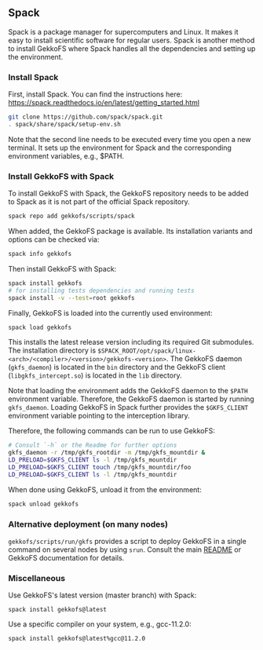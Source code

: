 ## Spack

Spack is a package manager for supercomputers and Linux. It makes it easy to install scientific software for regular
users.
Spack is another method to install GekkoFS where Spack handles all the dependencies and setting up the environment.

### Install Spack

First, install Spack. You can find the instructions here: https://spack.readthedocs.io/en/latest/getting_started.html

```bash
git clone https://github.com/spack/spack.git
. spack/share/spack/setup-env.sh
```

Note that the second line needs to be executed every time you open a new terminal. It sets up the environment for Spack
and the corresponding environment variables, e.g., $PATH.

### Install GekkoFS with Spack

To install GekkoFS with Spack, the GekkoFS repository needs to be added to Spack as it is not part of the official Spack
repository.

```bash
spack repo add gekkofs/scripts/spack
```

When added, the GekkoFS package is available. Its installation variants and options can be checked via:

```bash
spack info gekkofs
```

Then install GekkoFS with Spack:

```bash
spack install gekkofs
# for installing tests dependencies and running tests
spack install -v --test=root gekkofs
```

Finally, GekkoFS is loaded into the currently used environment:

```bash
spack load gekkofs
```

This installs the latest release version including its required Git submodules. The installation directory is
`$SPACK_ROOT/opt/spack/linux-<arch>/<compiler>/<version>/gekkofs-<version>`. The GekkoFS daemon (`gkfs_daemon`) is
located in the `bin` directory and the GekkoFS client (`libgkfs_intercept.so`) is located in the `lib` directory.

Note that loading the environment adds the GekkoFS daemon to the `$PATH` environment variable. Therefore, the GekkoFS
daemon is started by running `gkfs_daemon`. Loading GekkoFS in Spack further provides the `$GKFS_CLIENT` environment
variable pointing to the interception library.

Therefore, the following commands can be run to use GekkoFS:

```bash
# Consult `-h` or the Readme for further options
gkfs_daemon -r /tmp/gkfs_rootdir -m /tmp/gkfs_mountdir &
LD_PRELOAD=$GKFS_CLIENT ls -l /tmp/gkfs_mountdir
LD_PRELOAD=$GKFS_CLIENT touch /tmp/gkfs_mountdir/foo
LD_PRELOAD=$GKFS_CLIENT ls -l /tmp/gkfs_mountdir
```

When done using GekkoFS, unload it from the environment:

```bash
spack unload gekkofs
```

### Alternative deployment (on many nodes)

`gekkofs/scripts/run/gkfs` provides a script to deploy GekkoFS in a single command on several nodes by using `srun`.
Consult the main [README](../../README.md) or GekkoFS documentation for details.

### Miscellaneous

Use GekkoFS's latest version (master branch) with Spack:

```
spack install gekkofs@latest
```

Use a specific compiler on your system, e.g., gcc-11.2.0:

```bash
spack install gekkofs@latest%gcc@11.2.0
```